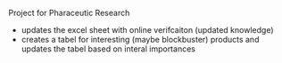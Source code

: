 Project for Pharaceutic Research

- updates the excel sheet with online verifcaiton (updated knowledge)
- creates a tabel for interesting (maybe blockbuster) products and updates the tabel based on interal importances
